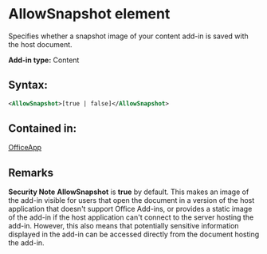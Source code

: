 
# AllowSnapshot element
Specifies whether a snapshot image of your content add-in is saved with the host document.

 **Add-in type:** Content


## Syntax:


```XML
<AllowSnapshot>[true | false]</AllowSnapshot>
```


## Contained in:

[OfficeApp](../reference/manifest/officeapp-element.md)


## Remarks


 **Security Note**   **AllowSnapshot** is **true** by default. This makes an image of the add-in visible for users that open the document in a version of the host application that doesn't support Office Add-ins, or provides a static image of the add-in if the host application can't connect to the server hosting the add-in. However, this also means that potentially sensitive information displayed in the add-in can be accessed directly from the document hosting the add-in.

